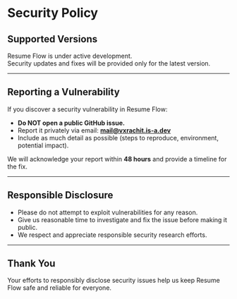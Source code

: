 # Security Policy

## Supported Versions
Resume Flow is under active development.  
Security updates and fixes will be provided only for the latest version.

---

## Reporting a Vulnerability
If you discover a security vulnerability in Resume Flow:

- **Do NOT open a public GitHub issue.**
- Report it privately via email: **mail@vxrachit.is-a.dev**
- Include as much detail as possible (steps to reproduce, environment, potential impact).

We will acknowledge your report within **48 hours** and provide a timeline for the fix.

---

## Responsible Disclosure
- Please do not attempt to exploit vulnerabilities for any reason.  
- Give us reasonable time to investigate and fix the issue before making it public.  
- We respect and appreciate responsible security research efforts.  

---

## Thank You
Your efforts to responsibly disclose security issues help us keep Resume Flow safe and reliable for everyone.
